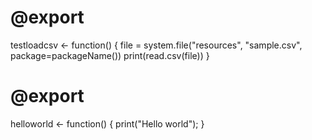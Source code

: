 # @export
testloadcsv <- function() {
  file = system.file("resources", "sample.csv", package=packageName())
  print(read.csv(file))
}

# @export
helloworld <- function() {
  print("Hello world");
}
